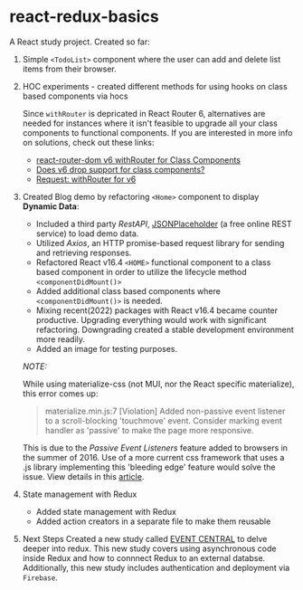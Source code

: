 # react-redux-basics
A React study project. Created so far:
  1. Simple `<TodoList>` component where the user can add and delete list items from their browser.
  2. HOC experiments - created different methods for using hooks on class based components via hocs

      Since `withRouter` is depricated in React Router 6, alternatives are needed for instances where it isn't feasible to upgrade all your class components to functional components. If you are interested in more info on solutions, check out these links:
      - [react-router-dom v6 withRouter for Class Components](https://stackoverflow.com/questions/70169810/react-router-dom-v6-typescript-withrouter-for-class-components)
      - [Does v6 drop support for class components?](https://github.com/remix-run/react-router/issues/8146)
      - [Request: withRouter for v6](https://github.com/remix-run/react-router/issues/7256)
  
  3.  Created Blog demo by refactoring `<Home>` component to display **Dynamic Data**:

      - Included a third party *RestAPI*, [JSONPlaceholder](https://jsonplaceholder.typicode.com/guide/) (a free online REST service) to load demo data.
      - Utilized *Axios*, an HTTP promise-based request library for sending and retrieving responses.
      - Refactored React v16.4 `<HOME>` functional component to a class based component in order to utilize the lifecycle method `<componentDidMount()>`
      - Added additional class based components where `<componentDidMount()>` is needed.
      - Mixing recent(2022) packages with React v16.4 became counter productive. Upgrading everything would work with significant refactoring. Downgrading created a stable development environment more readily.
      - Added an image for testing purposes.

      *NOTE:*

      While using materialize-css (not MUI, nor the React specific materialize), this error comes up:

      >materialize.min.js:7 [Violation] Added non-passive event listener to a scroll-blocking 'touchmove' event. Consider marking event handler as 'passive' to make the page more responsive.

      This is due to the *Passive Event Listeners* feature added to browsers in the summer of 2016. Use of a more current css framework that uses a .js library implementing this 'bleeding edge' feature would solve the issue. View details in this [article](https://stackoverflow.com/questions/39152877/consider-marking-event-handler-as-passive-to-make-the-page-more-responsive).
      
  4.  State management with Redux
      - Added state management with Redux
      - Added action creators in a separate file to make them reusable

  5.  Next Steps
      Created a new study called [EVENT CENTRAL](https://github.com/lisawagner/teams-project-planner) to delve deeper into redux. This new study covers using asynchronous code inside Redux and how to connnect Redux to an external databse. Additionally, this new study includes authentication and deployment via `Firebase`.